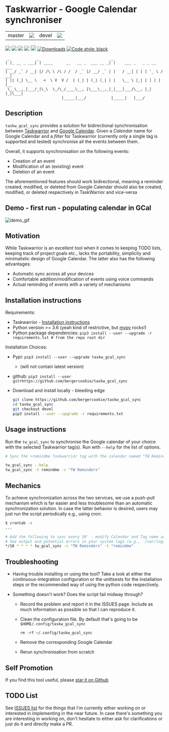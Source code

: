 # Taskwarrior - Google Calendar synchroniser

<table>
  <td>master</td>
  <td>
    <a href="https://travis-ci.com/bergercookie/taskw_gcal_sync" alt="master">
    <img src="https://travis-ci.com/bergercookie/taskw_gcal_sync.svg?branch=master" /></a>
  </td>
  <td>devel</td>
  <td>
    <a href="https://travis-ci.com/bergercookie/taskw_gcal_sync" alt="devel">
    <img src="https://travis-ci.com/bergercookie/taskw_gcal_sync.svg?branch=devel" /></a>
  </td>
</table>

<a href="https://www.codacy.com/app/bergercookie/taskw_gcal_sync" alt="Quality - devel">
<img src="https://api.codacy.com/project/badge/Grade/57206a822c41420bb5792b2cb70f06b5"/></a>
<a href="https://www.codacy.com/app/bergercookie/taskw_gcal_sync">
<img src="https://api.codacy.com/project/badge/Coverage/57206a822c41420bb5792b2cb70f06b5"/></a>
<a href=https://github.com/bergercookie/taskw_gcal_sync/blob/devel/LICENSE" alt="LICENCE">
<img src="https://img.shields.io/github/license/bergercookie/taskw_gcal_sync.svg" /></a>
<a href="https://pypi.org/project/taskw-gcal-sync/" alt="pypi">
<img src="https://img.shields.io/pypi/pyversions/taskw_gcal_sync.svg" /></a>
<a href="https://badge.fury.io/py/taskw-gcal-sync">
<img src="https://badge.fury.io/py/taskw-gcal-sync.svg" alt="PyPI version" height="18"></a>
<a href="https://pepy.tech/project/taskw-gcal-sync">
<img alt="Downloads" src="https://pepy.tech/badge/taskw-gcal-sync"></a>
<a href="https://github.com/psf/black">
<img alt="Code style: black" src="https://img.shields.io/badge/code%20style-black-000000.svg"></a>

```
 _            _                                _
| |_ __ _ ___| | ____      __   __ _  ___ __ _| |    ___ _   _ _ __   ___
| __/ _` / __| |/ /\ \ /\ / /  / _` |/ __/ _` | |   / __| | | | '_ \ / __|
| || (_| \__ \   <  \ V  V /  | (_| | (_| (_| | |   \__ \ |_| | | | | (__
 \__\__,_|___/_|\_\  \_/\_/____\__, |\___\__,_|_|___|___/\__, |_| |_|\___|
                         |_____|___/           |_____|   |___/
```

## Description

`taskw_gcal_sync` provides a solution for bidirectional synchronisation between
[Taskwarrior](https://taskwarrior.org) and [Google
Calendar](https://calendar.google.com). Given a _Calendar_ name for Google
Calendar and a _filter_ for Taskwarrior (currently only a single tag is
supported and tested) synchronise all the events between them.

Overall, it supports synchronisation on the following events:

- Creation of an event
- Modification of an (existing) event
- Deletion of an event

The aforementioned features should work bidirectional, meaning a reminder
created, modified, or deleted from Google Calendar should also be created,
modified, or deleted respectively in TaskWarrior and vice-versa

## Demo - first run - populating calendar in GCal

![demo_gif](https://github.com/bergercookie/taskw_gcal_sync/blob/master/misc/demo.gif)

## Motivation

While Taskwarrior is an excellent tool when it comes to keeping TODO lists,
keeping track of project goals etc., lacks the portability, simplicity and
minimalistic design of Google Calendar. The latter also has the following
advantages:

- Automatic sync across all your devices
- Comfortable addition/modification of events using voice commands
- Actual reminding of events with a variety of mechanisms

## Installation instructions

Requirements:

- Taskwarrior - [Installation instructions](https://taskwarrior.org/download/)
- Python version >= 3.6 (yeah kind of restrictive, but
  [mypy](http://mypy-lang.org/) rocks!)
- Python package dependencies: `pip3 install --user --upgrade -r requirements.txt # from the repo root dir`

Installation Choices:

- Pypi: `pip3 install --user --upgrade taskw_gcal_sync`
  - (will not contain latest version)
- github: `pip3 install --user git+https://github.com/bergercookie/taskw_gcal_sync`
- Download and install locally - bleeding edge

  ```sh
  git clone https://github.com/bergercookie/taskw_gcal_sync
  cd taskw_gcal_sync
  git checkout devel
  pip3 install --user --upgrade -r requirements.txt
  ```

## Usage instructions

Run the `tw_gcal_sync` to synchronise the Google calendar of your choice with
the selected Taskwarrior tag(s). Run with `--help` for the list of options.

```sh
# Sync the +remindme Taskwarrior tag with the calendar named "TW Reminders"

tw_gcal_sync --help
tw_gcal_sync -t remindme -c "TW Reminders"
```

## Mechanics

To achieve synchronization across the two services, we use a push-pull mechanism
which is far easier and less troublesome than an automatic synchronization
solution. In case the latter behavior is desired, users may just run the
script periodically e.g., using cron:

```sh
$ crontab -e
...

# Add the following to sync every 10' - modify Calendar and Tag name accordingly
# See output and potential errors in your system logs (e.g., `/var/log/syslog`)
*/10 * * * * tw_gcal_sync -c "TW Reminders" -t "remindme"

```

## Troubleshooting

- Having trouble installing or using the tool? Take a look at either the
  continuous-integration configuration or the unittsests for the installation
  steps or the recommended way of using the python code respectively.
- Something doesn't work? Does the script fail midway through?

  - Record the problem and report it in the ISSUES page. Include as much
    information as possible so that I can reproduce it.
  - Clean the configuration file. By default that's going to be
    `$HOME/.config/taskw_gcal_sync`

    `rm -rf ~/.config/taskw_gcal_sync`

  - Remove the corresponding Google Calendar
  - Rerun synchronisation from scratch

## Self Promotion

If you find this tool useful, please [star it on
Github](https://github.com/bergercookie/taskw_gcal_sync)

## TODO List

See [ISSUES list](https://github.com/bergercookie/taskw_gcal_sync/issues) for
the things that I'm currently either working on or interested in implementing in
the near future. In case there's something you are interesting in working on,
don't hesitate to either ask for clarifications or just do it and directly make
a PR.
